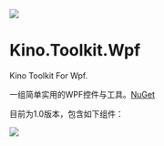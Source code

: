 ![](https://github.com/DinoChan/Kino.Toolkit.Wpf/blob/master/Logo.png)

# Kino.Toolkit.Wpf

Kino Toolkit For Wpf.

一组简单实用的WPF控件与工具。[NuGet](https://www.nuget.org/packages/Kino.Toolkit.Wpf/)

目前为1.0版本，包含如下组件：

![](https://github.com/DinoChan/Kino.Toolkit.Wpf/blob/master/demo.png)
